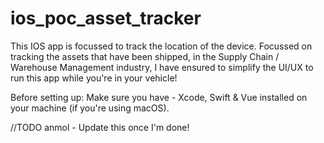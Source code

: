 # ios_poc_asset_tracker
This IOS app is focussed to track the location of the device.
Focussed on tracking the assets that have been shipped, in the Supply Chain / Warehouse Management industry, I have ensured to
simplify the UI/UX to run this app while you're in your vehicle!

Before setting up:
Make sure you have - Xcode, Swift & Vue installed on your machine (if you're using macOS).

//TODO anmol - Update this once I'm done!
